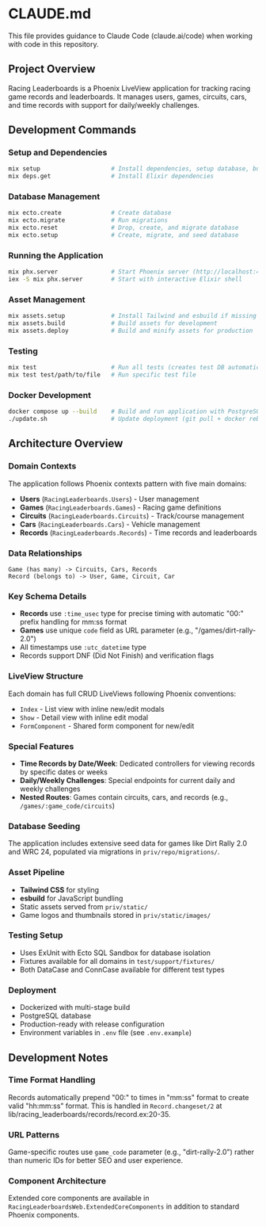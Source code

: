 # CLAUDE.md

This file provides guidance to Claude Code (claude.ai/code) when working with code in this repository.

## Project Overview

Racing Leaderboards is a Phoenix LiveView application for tracking racing game records and leaderboards. It manages users, games, circuits, cars, and time records with support for daily/weekly challenges.

## Development Commands

### Setup and Dependencies
```bash
mix setup                    # Install dependencies, setup database, build assets
mix deps.get                 # Install Elixir dependencies
```

### Database Management
```bash
mix ecto.create              # Create database
mix ecto.migrate             # Run migrations
mix ecto.reset               # Drop, create, and migrate database
mix ecto.setup               # Create, migrate, and seed database
```

### Running the Application
```bash
mix phx.server               # Start Phoenix server (http://localhost:4000)
iex -S mix phx.server        # Start with interactive Elixir shell
```

### Asset Management
```bash
mix assets.setup             # Install Tailwind and esbuild if missing
mix assets.build             # Build assets for development
mix assets.deploy            # Build and minify assets for production
```

### Testing
```bash
mix test                     # Run all tests (creates test DB automatically)
mix test test/path/to/file   # Run specific test file
```

### Docker Development
```bash
docker compose up --build    # Build and run application with PostgreSQL
./update.sh                  # Update deployment (git pull + docker rebuild)
```

## Architecture Overview

### Domain Contexts
The application follows Phoenix contexts pattern with five main domains:

- **Users** (`RacingLeaderboards.Users`) - User management
- **Games** (`RacingLeaderboards.Games`) - Racing game definitions
- **Circuits** (`RacingLeaderboards.Circuits`) - Track/course management
- **Cars** (`RacingLeaderboards.Cars`) - Vehicle management  
- **Records** (`RacingLeaderboards.Records`) - Time records and leaderboards

### Data Relationships
```
Game (has many) -> Circuits, Cars, Records
Record (belongs to) -> User, Game, Circuit, Car
```

### Key Schema Details
- **Records** use `:time_usec` type for precise timing with automatic "00:" prefix handling for mm:ss format
- **Games** use unique `code` field as URL parameter (e.g., "/games/dirt-rally-2.0")
- All timestamps use `:utc_datetime` type
- Records support DNF (Did Not Finish) and verification flags

### LiveView Structure
Each domain has full CRUD LiveViews following Phoenix conventions:
- `Index` - List view with inline new/edit modals
- `Show` - Detail view with inline edit modal  
- `FormComponent` - Shared form component for new/edit

### Special Features
- **Time Records by Date/Week**: Dedicated controllers for viewing records by specific dates or weeks
- **Daily/Weekly Challenges**: Special endpoints for current daily and weekly challenges
- **Nested Routes**: Games contain circuits, cars, and records (e.g., `/games/:game_code/circuits`)

### Database Seeding
The application includes extensive seed data for games like Dirt Rally 2.0 and WRC 24, populated via migrations in `priv/repo/migrations/`.

### Asset Pipeline
- **Tailwind CSS** for styling
- **esbuild** for JavaScript bundling
- Static assets served from `priv/static/`
- Game logos and thumbnails stored in `priv/static/images/`

### Testing Setup
- Uses ExUnit with Ecto SQL Sandbox for database isolation
- Fixtures available for all domains in `test/support/fixtures/`
- Both DataCase and ConnCase available for different test types

### Deployment
- Dockerized with multi-stage build
- PostgreSQL database
- Production-ready with release configuration
- Environment variables in `.env` file (see `.env.example`)

## Development Notes

### Time Format Handling
Records automatically prepend "00:" to times in "mm:ss" format to create valid "hh:mm:ss" format. This is handled in `Record.changeset/2` at lib/racing_leaderboards/records/record.ex:20-35.

### URL Patterns
Game-specific routes use `game_code` parameter (e.g., "dirt-rally-2.0") rather than numeric IDs for better SEO and user experience.

### Component Architecture
Extended core components are available in `RacingLeaderboardsWeb.ExtendedCoreComponents` in addition to standard Phoenix components.
